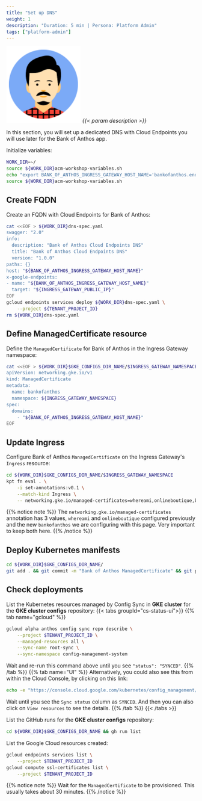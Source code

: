 ```yaml
---
title: "Set up DNS"
weight: 1
description: "Duration: 5 min | Persona: Platform Admin"
tags: ["platform-admin"]
---
```

![Platform Admin](/images/platform-admin.png)
_{{< param description >}}_

In this section, you will set up a dedicated DNS with Cloud Endpoints you will use later for the Bank of Anthos app.

Initialize variables:
```Bash
WORK_DIR=~/
source ${WORK_DIR}acm-workshop-variables.sh
echo "export BANK_OF_ANTHOS_INGRESS_GATEWAY_HOST_NAME='bankofanthos.endpoints.${TENANT_PROJECT_ID}.cloud.goog'" >> ${WORK_DIR}acm-workshop-variables.sh
source ${WORK_DIR}acm-workshop-variables.sh
```

## Create FQDN

Create an FQDN with Cloud Endpoints for Bank of Anthos:
```Bash
cat <<EOF > ${WORK_DIR}dns-spec.yaml
swagger: "2.0"
info:
  description: "Bank of Anthos Cloud Endpoints DNS"
  title: "Bank of Anthos Cloud Endpoints DNS"
  version: "1.0.0"
paths: {}
host: "${BANK_OF_ANTHOS_INGRESS_GATEWAY_HOST_NAME}"
x-google-endpoints:
- name: "${BANK_OF_ANTHOS_INGRESS_GATEWAY_HOST_NAME}"
  target: "${INGRESS_GATEWAY_PUBLIC_IP}"
EOF
gcloud endpoints services deploy ${WORK_DIR}dns-spec.yaml \
    --project ${TENANT_PROJECT_ID}
rm ${WORK_DIR}dns-spec.yaml
```

## Define ManagedCertificate resource

Define the `ManagedCertificate` for Bank of Anthos in the Ingress Gateway namespace:
```Bash
cat <<EOF > ${WORK_DIR}$GKE_CONFIGS_DIR_NAME/$INGRESS_GATEWAY_NAMESPACE/managedcertificate-bankofanthos.yaml
apiVersion: networking.gke.io/v1
kind: ManagedCertificate
metadata:
  name: bankofanthos
  namespace: ${INGRESS_GATEWAY_NAMESPACE}
spec:
  domains:
    - "${BANK_OF_ANTHOS_INGRESS_GATEWAY_HOST_NAME}"
EOF
```

## Update Ingress

Configure Bank of Anthos `ManagedCertificate` on the Ingress Gateway's `Ingress` resource:
```Bash
cd ${WORK_DIR}$GKE_CONFIGS_DIR_NAME/$INGRESS_GATEWAY_NAMESPACE
kpt fn eval . \
    -i set-annotations:v0.1 \
    --match-kind Ingress \
    -- networking.gke.io/managed-certificates=whereami,onlineboutique,bankofanthos
```
{{% notice note %}}
The `networking.gke.io/managed-certificates` annotation has 3 values, `whereami` and `onlineboutique` configured previously and the new `bankofanthos` we are configuring with this page. Very important to keep both here.
{{% /notice %}}

## Deploy Kubernetes manifests

```Bash
cd ${WORK_DIR}$GKE_CONFIGS_DIR_NAME/
git add . && git commit -m "Bank of Anthos ManagedCertificate" && git push origin main
```

## Check deployments

List the Kubernetes resources managed by Config Sync in **GKE cluster** for the **GKE cluster configs** repository:
{{< tabs groupId="cs-status-ui">}}
{{% tab name="gcloud" %}}
```Bash
gcloud alpha anthos config sync repo describe \
    --project $TENANT_PROJECT_ID \
    --managed-resources all \
    --sync-name root-sync \
    --sync-namespace config-management-system
```
Wait and re-run this command above until you see `"status": "SYNCED"`.
{{% /tab %}}
{{% tab name="UI" %}}
Alternatively, you could also see this from within the Cloud Console, by clicking on this link:
```Bash
echo -e "https://console.cloud.google.com/kubernetes/config_management/status?clusterName=${GKE_NAME}&id=${GKE_NAME}&project=${TENANT_PROJECT_ID}"
```
Wait until you see the `Sync status` column as `SYNCED`. And then you can also click on `View resources` to see the details.
{{% /tab %}}
{{< /tabs >}}

List the GitHub runs for the **GKE cluster configs** repository:
```Bash
cd ${WORK_DIR}$GKE_CONFIGS_DIR_NAME && gh run list
```

List the Google Cloud resources created:
```Bash
gcloud endpoints services list \
    --project $TENANT_PROJECT_ID
gcloud compute ssl-certificates list \
    --project $TENANT_PROJECT_ID
```
{{% notice note %}}
Wait for the `ManagedCertificate` to be provisioned. This usually takes about 30 minutes.
{{% /notice %}}